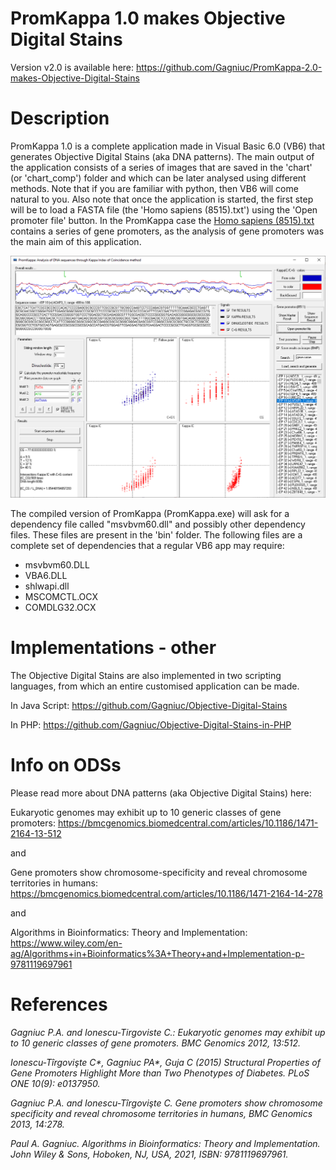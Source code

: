 # PromKappa 1.0 makes Objective Digital Stains

Version v2.0 is available here:
https://github.com/Gagniuc/PromKappa-2.0-makes-Objective-Digital-Stains


# Description
PromKappa 1.0 is a complete application made in Visual Basic 6.0 (VB6) that generates Objective Digital Stains (aka DNA patterns). The main output of the application consists of a series of images that are saved in the 'chart' (or 'chart_comp') folder and which can be later analysed using different methods. Note that if you are familiar with python, then VB6 will come natural to you. Also note that once the application is started, the first step will be to load a FASTA file (the 'Homo sapiens (8515).txt') using the 'Open promoter file' button. In the PromKappa case the <a href="https://github.com/Gagniuc/PromKappa-1.0-makes-Objective-Digital-Stains/blob/main/Homo%20sapiens%20(8515).txt">Homo sapiens (8515).txt</a> contains a series of gene promoters, as the analysis of gene promoters was the main aim of this application.

![screenshot](https://github.com/Gagniuc/PromKappa-1.0-makes-Objective-Digital-Stains/blob/main/img/Prom%20Kappa%20(gene%20promoters%20in%20eukaryotes).gif.PNG)

The compiled version of PromKappa (PromKappa.exe) will ask for a dependency file called "msvbvm60.dll" and possibly other dependency files. These files are present in the 'bin' folder. The following files are a complete set of dependencies that a regular VB6 app may require:

- msvbvm60.DLL
- VBA6.DLL
- shlwapi.dll
- MSCOMCTL.OCX
- COMDLG32.OCX

# Implementations - other
The Objective Digital Stains are also implemented in two scripting languages, from which an entire customised application can be made.

In Java Script:
https://github.com/Gagniuc/Objective-Digital-Stains

In PHP:
https://github.com/Gagniuc/Objective-Digital-Stains-in-PHP

# Info on ODSs
 Please read more about DNA patterns (aka Objective Digital Stains) here:
 
 Eukaryotic genomes may exhibit up to 10 generic classes of gene promoters: 
 https://bmcgenomics.biomedcentral.com/articles/10.1186/1471-2164-13-512
 
 and 
 
 Gene promoters show chromosome-specificity and reveal chromosome territories in humans:
 https://bmcgenomics.biomedcentral.com/articles/10.1186/1471-2164-14-278
 
 and
 
 Algorithms in Bioinformatics: Theory and Implementation:
 https://www.wiley.com/en-ag/Algorithms+in+Bioinformatics%3A+Theory+and+Implementation-p-9781119697961
 
# References
<i>Gagniuc P.A. and Ionescu-Tirgoviste C.: Eukaryotic genomes may exhibit up to 10 generic classes of gene promoters. BMC Genomics 2012, 13:512.</i>

<i>Ionescu-Tîrgovişte C*, Gagniuc PA*, Guja C (2015) Structural Properties of Gene Promoters Highlight More than Two Phenotypes of Diabetes. PLoS ONE 10(9): e0137950.</i>

<i>Gagniuc P.A. and Ionescu-Tîrgovişte C. Gene promoters show chromosome specificity and reveal chromosome territories in humans, BMC Genomics 2013, 14:278.</i>

<i>Paul A. Gagniuc. Algorithms in Bioinformatics: Theory and Implementation. John Wiley & Sons, Hoboken, NJ, USA, 2021, ISBN: 9781119697961.</i>
